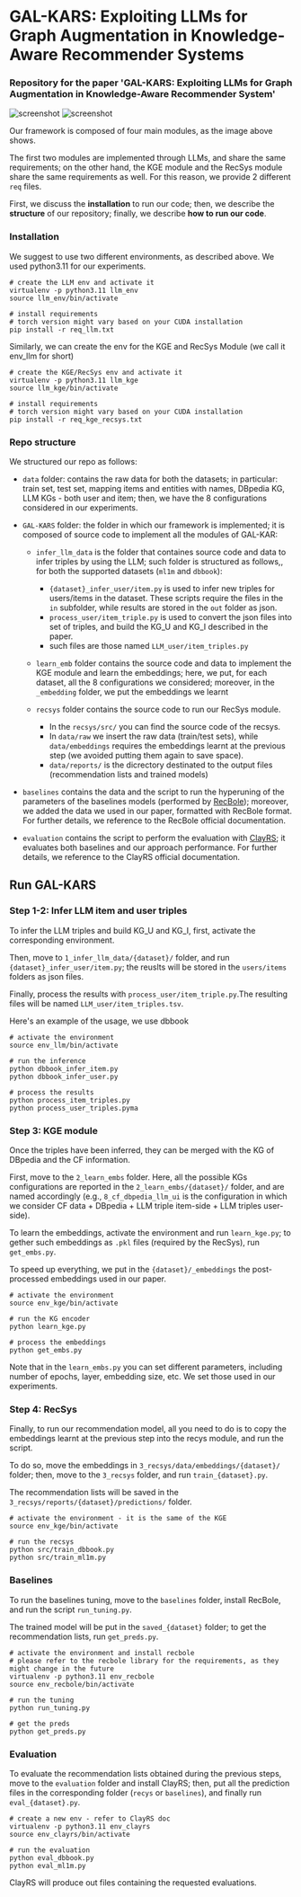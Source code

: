 # GAL-KARS: Exploiting LLMs for Graph Augmentation in Knowledge-Aware Recommender Systems

### Repository for the paper 'GAL-KARS: Exploiting LLMs for Graph Augmentation in Knowledge-Aware Recommender System'


![screenshot](images/fig_a.png)
![screenshot](images/fig_b.png)

Our framework is composed of four main modules, as the image above shows.

The first two modules are implemented through LLMs, and share the same requirements; on the other hand, the KGE module and the RecSys module share the same requirements as well. For this reason, we provide 2 different `req` files.

First, we discuss the **installation** to run our code; then, we describe the **structure** of our repository; finally, we describe **how to run our code**.

### Installation

We suggest to use two different environments, as described above. We used python3.11 for our experiments.

```
# create the LLM env and activate it
virtualenv -p python3.11 llm_env
source llm_env/bin/activate

# install requirements
# torch version might vary based on your CUDA installation
pip install -r req_llm.txt
```

Similarly, we can create the env for the KGE and RecSys Module (we call it env_llm for short)
```
# create the KGE/RecSys env and activate it
virtualenv -p python3.11 llm_kge
source llm_kge/bin/activate

# install requirements
# torch version might vary based on your CUDA installation
pip install -r req_kge_recsys.txt
```

### Repo structure
We structured our repo as follows:

- `data` folder: contains the raw data for both the datasets; in particular: train set, test set, mapping items and entities with names, DBpedia KG, LLM KGs - both user and item; then, we have the 8 configurations considered in our experiments.

- `GAL-KARS` folder: the folder in which our framework is implemented; it is composed of source code to implement all the modules of GAL-KAR:
    - `infer_llm_data` is the folder that containes source code and data to infer triples by using the LLM; such folder is structured as follows,, for both the supported datasets (`ml1m` and `dbbook`):
        - `{dataset}_infer_user/item.py` is used to infer new triples for users/items in the dataset. These scripts require the files in the `in` subfolder, while results are stored in the `out` folder as json.
        - `process_user/item_triple.py` is used to convert the json files into set of triples, and build the KG_U and KG_I described in the paper.
        - such files are those named `LLM_user/item_triples.py`

    - `learn_emb` folder contains the source code and data to implement the KGE module and learn the embeddings; here, we put, for each dataset, all the 8 configurations we considered; moreover, in the `_embedding` folder, we put the embeddings we learnt
    - `recsys` folder contains the source code to run our RecSys module. 
        - In the `recsys/src/` you can find the source code of the recsys.
        - In `data/raw` we insert the raw data (train/test sets), while `data/embeddings` requires the embeddings learnt at the previous step (we avoided putting them again to save space).
        - `data/reports/` is the dicrectory destinated to the output files (recommendation lists and trained models)

- `baselines` contains the data and the script to run the hyperuning of the parameters of the baselines models (performed by [RecBole](https://recbole.io)); moreover, we added the data we used in our paper, formatted with RecBole format. For further details, we reference to the RecBole official documentation.

- `evaluation` contains the script to perform the evaluation with [ClayRS](https://swapuniba.github.io/ClayRS/); it evaluates both baselines and our approach performance. For further details, we reference to the ClayRS official documentation.

## Run GAL-KARS

### Step 1-2: Infer LLM item and user triples
To infer the LLM triples and build KG_U and KG_I, first, activate the corresponding environment.

Then, move to `1_infer_llm_data/{dataset}/` folder, and run `{dataset}_infer_user/item.py`; the reuslts will be stored in the `users/items` folders as json files.

Finally, process the results with `process_user/item_triple.py`.The resulting files will be named `LLM_user/item_triples.tsv`.

Here's an example of the usage, we use dbbook

```
# activate the environment
source env_llm/bin/activate

# run the inference
python dbbook_infer_item.py
python dbbook_infer_user.py

# process the results
python process_item_triples.py
python process_user_triples.pyma
```

### Step 3: KGE module
Once the triples have been inferred, they can be merged with the KG of DBpedia and the CF information. 

First, move to the `2_learn_embs` folder. 
Here, all the possible KGs configurations are reported in the `2_learn_embs/{dataset}/` folder, and are named accordingly (e.g., `8_cf_dbpedia_llm_ui` is the configuration in which we consider CF data + DBpedia + LLM triple item-side + LLM triples user-side). 

To learn the embeddings, activate the environment and run `learn_kge.py`; to gether such embeddings as `.pkl` files (required by the RecSys), run `get_embs.py`.

To speed up everything, we put in the `{dataset}/_embeddings` the post-processed embeddings used in our paper.

```
# activate the environment
source env_kge/bin/activate

# run the KG encoder
python learn_kge.py

# process the embeddings
python get_embs.py
```

Note that in the `learn_embs.py` you can set different parameters, including number of epochs, layer, embedding size, etc. We set those used in our experiments.

### Step 4: RecSys
Finally, to run our recommendation model, all you need to do is to copy the embeddings learnt at the previous step into the recys module, and run the script. 

To do so, move the embeddings in `3_recsys/data/embeddings/{dataset}/` folder; then, move to the `3_recsys` folder, and run `train_{dataset}.py`.

The recommendation lists will be saved in the `3_recsys/reports/{dataset}/predictions/` folder.

```
# activate the environment - it is the same of the KGE
source env_kge/bin/activate

# run the recsys
python src/train_dbbook.py
python src/train_ml1m.py
```

### Baselines

To run the baselines tuning, move to the `baselines` folder, install RecBole, and run the script `run_tuning.py`.

The trained model will be put in the `saved_{dataset}` folder; to get the recommendation lists, run `get_preds.py`.

```
# activate the environment and install recbole
# please refer to the recbole library for the requirements, as they might change in the future
virtualenv -p python3.11 env_recbole
source env_recbole/bin/activate

# run the tuning
python run_tuning.py

# get the preds
python get_preds.py
```

### Evaluation

To evaluate the recommendation lists obtained during the previous steps, move to the `evaluation` folder and install ClayRS; then, put all the prediction files in the corresponding folder (`recys` or `baselines`), and finally run `eval_{dataset}.py`.

```
# create a new env - refer to ClayRS doc
virtualenv -p python3.11 env_clayrs
source env_clayrs/bin/activate

# run the evaluation
python eval_dbbook.py
python eval_ml1m.py
```

ClayRS will produce out files containing the requested evaluations.

